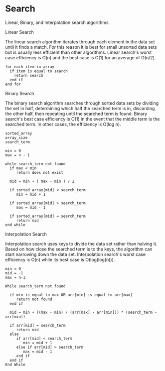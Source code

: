 # Search
Linear, Binary, and Interpolation search algorithms

Linear Search

The linear search algorithm iterates through each element in the data set until it finds a match. For this reason it is best for small unsorted data sets 
but is usually less efficient than other algorithms. Linear search's worst case efficiency is O(n) and the best case is O(1) for an average of O(n/2). 

    for each item in array
      if item is equal to search
        return search
      end if
    end for


Binary Search

The binary search algorithm searches through sorted data sets by dividing the set in half, determining which half the searched term is in, discarding the 
other half, then repeating until the searched term is found. Binary search's best case efficiency is O(1) in the event that the middle term is the searched
term. In other cases, the efficiency is O(log n). 

    sorted_array
    array_size
    search_term

    min = 0
    max = n - 1

    while search_term not found
      if max < min
         return does not exist
   
      mid = min + ( max - min ) / 2
      
      if sorted_array[mid] < search_term
         min = mid + 1
         
      if sorted_array[mid] > search_term
         max = mid - 1 

      if sorted_array[mid] = search_term
         return mid
    end while
  

Interpolation Search

Interpolation search uses keys to divide the data set rather than halving it. Based on how close the searched term is to the keys, the algorithm can start 
narrowing down the data set. Interpolation search's worst case efficiency is O(n) while its best case is O(log(log(n))). 

    min = 0
    mid = -1
    max = n-1

    While search_term not found
   
      if min is equal to max OR arr[min] is equal to arr[max]
         return not found
      end if
      
      mid = min + ((max - min) / (arr[max] - arr[min])) * (search_term - arr[min]) 

      if arr[mid] = search_term
         return mid
      else 
         if arr[mid] < search_term
            min = mid + 1
         else if arr[mid] > search_term
            max = mid - 1
         end if
      end if
    End While
